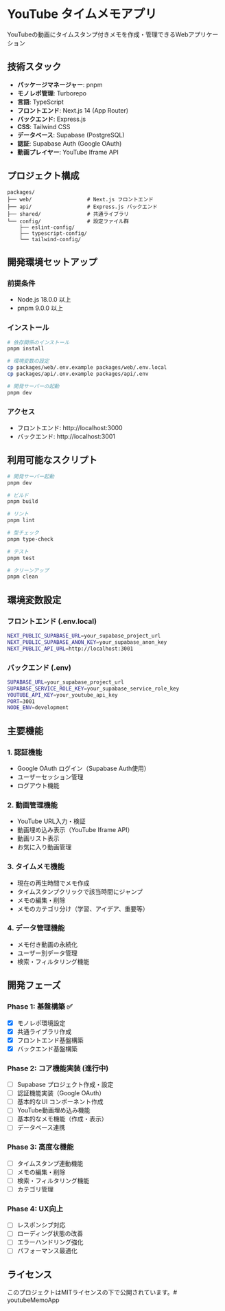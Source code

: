 # YouTube タイムメモアプリ

YouTubeの動画にタイムスタンプ付きメモを作成・管理できるWebアプリケーション

## 技術スタック

- **パッケージマネージャー**: pnpm
- **モノレポ管理**: Turborepo
- **言語**: TypeScript
- **フロントエンド**: Next.js 14 (App Router)
- **バックエンド**: Express.js
- **CSS**: Tailwind CSS
- **データベース**: Supabase (PostgreSQL)
- **認証**: Supabase Auth (Google OAuth)
- **動画プレイヤー**: YouTube Iframe API

## プロジェクト構成

```
packages/
├── web/                  # Next.js フロントエンド
├── api/                  # Express.js バックエンド
├── shared/               # 共通ライブラリ
└── config/               # 設定ファイル群
    ├── eslint-config/
    ├── typescript-config/
    └── tailwind-config/
```

## 開発環境セットアップ

### 前提条件

- Node.js 18.0.0 以上
- pnpm 9.0.0 以上

### インストール

```bash
# 依存関係のインストール
pnpm install

# 環境変数の設定
cp packages/web/.env.example packages/web/.env.local
cp packages/api/.env.example packages/api/.env

# 開発サーバーの起動
pnpm dev
```

### アクセス

- フロントエンド: http://localhost:3000
- バックエンド: http://localhost:3001

## 利用可能なスクリプト

```bash
# 開発サーバー起動
pnpm dev

# ビルド
pnpm build

# リント
pnpm lint

# 型チェック
pnpm type-check

# テスト
pnpm test

# クリーンアップ
pnpm clean
```

## 環境変数設定

### フロントエンド (.env.local)

```bash
NEXT_PUBLIC_SUPABASE_URL=your_supabase_project_url
NEXT_PUBLIC_SUPABASE_ANON_KEY=your_supabase_anon_key
NEXT_PUBLIC_API_URL=http://localhost:3001
```

### バックエンド (.env)

```bash
SUPABASE_URL=your_supabase_project_url
SUPABASE_SERVICE_ROLE_KEY=your_supabase_service_role_key
YOUTUBE_API_KEY=your_youtube_api_key
PORT=3001
NODE_ENV=development
```

## 主要機能

### 1. 認証機能
- Google OAuth ログイン（Supabase Auth使用）
- ユーザーセッション管理
- ログアウト機能

### 2. 動画管理機能
- YouTube URL入力・検証
- 動画埋め込み表示（YouTube Iframe API）
- 動画リスト表示
- お気に入り動画管理

### 3. タイムメモ機能
- 現在の再生時間でメモ作成
- タイムスタンプクリックで該当時間にジャンプ
- メモの編集・削除
- メモのカテゴリ分け（学習、アイデア、重要等）

### 4. データ管理機能
- メモ付き動画の永続化
- ユーザー別データ管理
- 検索・フィルタリング機能

## 開発フェーズ

### Phase 1: 基盤構築 ✅
- [x] モノレポ環境設定
- [x] 共通ライブラリ作成
- [x] フロントエンド基盤構築
- [x] バックエンド基盤構築

### Phase 2: コア機能実装 (進行中)
- [ ] Supabase プロジェクト作成・設定
- [ ] 認証機能実装（Google OAuth）
- [ ] 基本的なUI コンポーネント作成
- [ ] YouTube動画埋め込み機能
- [ ] 基本的なメモ機能（作成・表示）
- [ ] データベース連携

### Phase 3: 高度な機能
- [ ] タイムスタンプ連動機能
- [ ] メモの編集・削除
- [ ] 検索・フィルタリング機能
- [ ] カテゴリ管理

### Phase 4: UX向上
- [ ] レスポンシブ対応
- [ ] ローディング状態の改善
- [ ] エラーハンドリング強化
- [ ] パフォーマンス最適化

## ライセンス

このプロジェクトはMITライセンスの下で公開されています。#   y o u t u b e M e m o A p p 
 
 